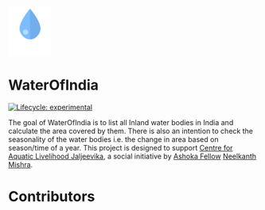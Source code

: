
![logo](https://github.com/Jalmitr/WaterOfIndia/blob/main/logosmall.png)
<!-- README.md is generated from README.Rmd. Please edit that file -->

# WaterOfIndia

<!-- badges: start -->

[![Lifecycle:
experimental](https://img.shields.io/badge/lifecycle-experimental-orange.svg)](https://lifecycle.r-lib.org/articles/stages.html#experimental)
<!-- badges: end -->

The goal of WaterOfIndia is to list all Inland water bodies in India and
calculate the area covered by them. There is also an intention to check
the seasonality of the water bodies i.e. the change in area based on
season/time of a year. This project is designed to support [Centre for
Aquatic Livelihood Jaljeevika](https://www.jaljeevika.org/), a social
initiative by [Ashoka
Fellow](https://www.ashoka.org/en-us/ashoka-fellows) [Neelkanth
Mishra](https://www.ashoka.org/en/fellow/neelkanth-mishra).

# Contributors
